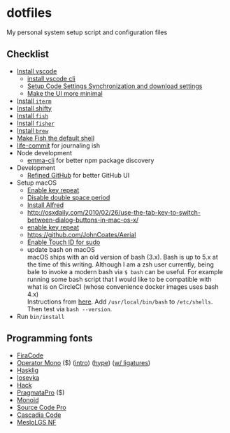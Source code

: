 # dotfiles

My personal system setup script and configuration files

## Checklist

- [Install vscode](https://code.visualstudio.com/download)
  - [install vscode cli](https://code.visualstudio.com/docs/setup/mac#_launching-from-the-command-line)
  - [Setup Code Settings Synchronization and download settings](http://shanalikhan.github.io/2015/12/15/Visual-Studio-Code-Sync-Settings.html)
  - [Make the UI more minimal](https://github.com/Microsoft/vscode/issues/46403#issuecomment-523286973)
- [Install `iterm`](https://www.iterm2.com/downloads.html)
- [Install shifty](https://github.com/thompsonate/Shifty)
- [Install `fish`](https://fishshell.com)
- [Install `fisher`](https://github.com/jorgebucaran/fisher)
- [Install `brew`](https://brew.sh)
- [Make Fish the default shell](https://gist.github.com/gagarine/cf3f65f9be6aa0e105b184376f765262?permalink_comment_id=3960962#gistcomment-3960962)
- [life-commit](https://github.com/ByronHsu/life-commit) for journaling ish
- Node development
  - [emma-cli](https://github.com/maticzav/emma-cli) for better npm package discovery
- Development
  - [Refined GitHub](https://chrome.google.com/webstore/detail/refined-github/hlepfoohegkhhmjieoechaddaejaokhf) for better GitHub UI
- Setup macOS
  - [Enable key repeat](https://stackoverflow.com/questions/39972335/how-do-i-press-and-hold-a-key-and-have-it-repeat-in-vscode)
  - [Disable double space period](http://osxdaily.com/2019/03/27/disable-period-typing-shortcut-mac/)
  - [Install Alfred](https://www.alfredapp.com/)
  - http://osxdaily.com/2010/02/26/use-the-tab-key-to-switch-between-dialog-buttons-in-mac-os-x/
  - [enable key repeat](https://www.howtogeek.com/267463/how-to-enable-key-repeating-in-macos)
  - https://github.com/JohnCoates/Aerial
  - [Enable Touch ID for sudo](https://www.imore.com/how-use-sudo-your-mac-touch-id)
  - update bash on macOS  
    macOS ships with an old version of bash (3.x). Bash is up to 5.x at the time of this writing. Although I am a zsh user currently, being bale to invoke a modern bash via `$ bash` can be useful. For example running some bash script that I would like to be compatible with what is on CircleCI (whose convenience docker images uses bash 4.x)  
    Instructions from [here](https://apple.stackexchange.com/questions/55989/change-my-shell-to-a-different-bash-version-at-usr-local-bin-bash/55998). Add `/usr/local/bin/bash` to `/etc/shells`. Then test via `bash --version`.
- Run `bin/install`

## Programming fonts

- [FiraCode](https://github.com/tonsky/FiraCode)
- [Operator Mono](https://www.typography.com/fonts/operator/styles/) (\$) ([intro](https://www.typography.com/blog/introducing-operator)) ([hype](https://twitter.com/dan_abramov/status/700439594337222657/photo/1)) ([w/ ligatures](https://github.com/kiliman/operator-mono-lig))
- [Hasklig](https://github.com/i-tu/Hasklig)
- [Iosevka](https://github.com/be5invis/Iosevka)
- [Hack](https://github.com/source-foundry/Hack)
- [PragmataPro](https://www.fsd.it/shop/fonts/pragmatapro/) (\$)
- [Monoid](https://github.com/larsenwork/monoid)
- [Source Code Pro](https://github.com/adobe-fonts/source-code-pro)
- [Cascadia Code](https://github.com/microsoft/cascadia-code)
- [MesloLGS NF](https://github.com/IlanCosman/tide#meslo-nerd-font)
